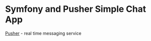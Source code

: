 Symfony and Pusher Simple Chat App
========================

[Pusher](https://pusher.com/) - real time messaging service

